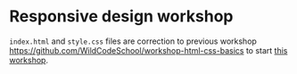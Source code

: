 # Responsive design workshop

`index.html` and `style.css` files are correction to previous workshop https://github.com/WildCodeSchool/workshop-html-css-basics to start [this workshop](docs/README.md).